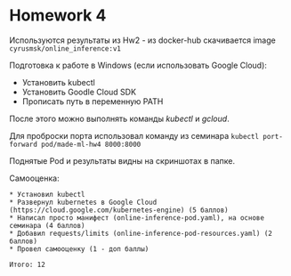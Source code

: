 # Homework 4

Используются результаты из Hw2 - из docker-hub скачивается image
```cyrusmsk/online_inference:v1```

Подготовка к работе в Windows (если использовать Google Cloud):
* Установить kubectl
* Установить Goodle Cloud SDK
* Прописать путь в переменную PATH

После этого можно выполнять команды _kubectl_ и _gcloud_.

Для проброски порта использовал команду из семинара ```kubectl port-forward pod/made-ml-hw4 8000:8000```

Поднятые Pod и результаты видны на скриншотах в папке.

Самооценка:
```
* Установил kubectl
* Развернул kubernetes в Google Cloud (https://cloud.google.com/kubernetes-engine) (5 баллов)
* Написал просто манифест (online-inference-pod.yaml), на основе семинара (4 баллов)
* Добавил requests/limits (online-inference-pod-resources.yaml) (2 баллов)
* Провел самооценку (1 - доп баллы)  

Итого: 12
```